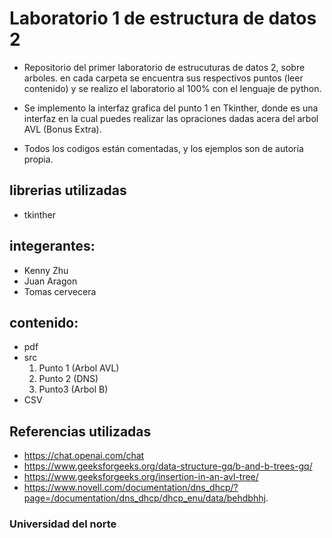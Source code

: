 # Laboratorio 1 de estructura de datos 2
- Repositorio del primer laboratorio de estrucuturas de datos 2, sobre arboles.
en cada carpeta se encuentra sus respectivos puntos (leer contenido) y se realizo el laboratorio al 100% con el lenguaje de python.

- Se implemento la interfaz grafica del punto 1 en Tkinther, donde es una interfaz en la cual puedes realizar las opraciones dadas acera del arbol AVL (Bonus Extra).

- Todos los codigos están comentadas, y los ejemplos son de autoría propia.

## librerias utilizadas
- tkinther

## integerantes:
- Kenny Zhu
- Juan Aragon
- Tomas cervecera

## contenido:
- pdf
- src
  1. Punto 1 (Arbol AVL)
  2. Punto 2 (DNS)
  3. Punto3 (Arbol B)
- CSV

## Referencias utilizadas
- https://chat.openai.com/chat
- https://www.geeksforgeeks.org/data-structure-gq/b-and-b-trees-gq/
- https://www.geeksforgeeks.org/insertion-in-an-avl-tree/
- https://www.novell.com/documentation/dns_dhcp/?page=/documentation/dns_dhcp/dhcp_enu/data/behdbhhj.

### Universidad del norte
